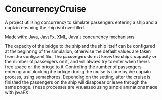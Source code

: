 # ConcurrencyCruise
A project utilizing concurrency to simulate passengers entering a ship and a captain ensuring the ship isnt overfilled.

Made with: Java, JavaFx, XML, Java's concurrency mechanisms

The capacity of the bridge to the ship and the ship itself can be configured at the beginning of the simulation, otherwise the default values are taken from the config.xml file.
The passengers do not know the ship's capacity or the number of passengers on it, and will always try to enter when theres free space on the bridge to it.
Controlling the number of passengers entering and blocking the bridge during the cruise is done by the captain process, using semaphores.
Depending on the setting, after the cruise is finished the passengers on the ship will disappear or leave through the same bridge.
These processes are visualized using simple animations made with javaFX.
